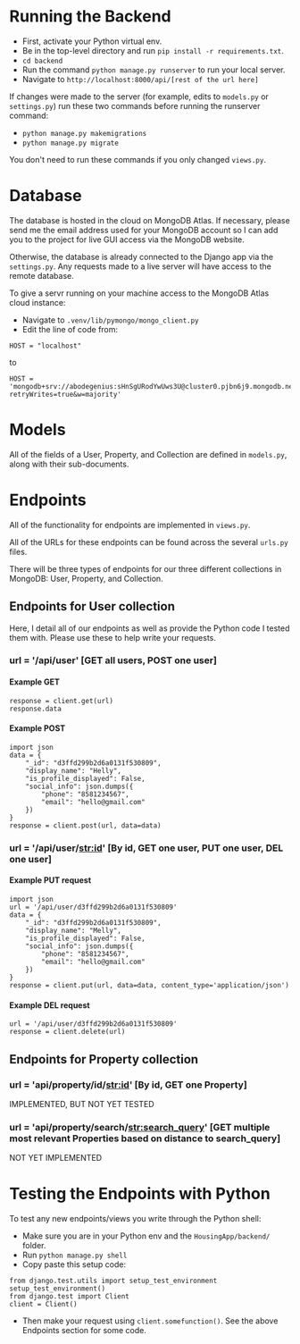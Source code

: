 # Running the Backend

- First, activate your Python virtual env.
- Be in the top-level directory and run ```pip install -r requirements.txt```.
- ```cd backend``` 
- Run the command ```python manage.py runserver``` to run your local server.
- Navigate to ```http://localhost:8000/api/[rest of the url here]```

If changes were made to the server (for example, edits to ```models.py``` or ```settings.py```)
run these two commands before running the runserver command:
- ```python manage.py makemigrations```
- ```python manage.py migrate```

You don't need to run these commands if you only changed ```views.py```.

# Database

The database is hosted in the cloud on MongoDB Atlas. If necessary, please send me the email address used for your
MongoDB account so I can add you to the project for live GUI access via the MongoDB website.

Otherwise, the database is already connected to the Django app via the ```settings.py```. Any requests made
to a live server will have access to the remote database.

To give a servr running on your machine access to the MongoDB Atlas cloud instance:
- Navigate to ```.venv/lib/pymongo/mongo_client.py```
- Edit the line of code from:
```
HOST = "localhost"
```
to
```
HOST = 'mongodb+srv://abodegenius:sHnSgURodYwUws3U@cluster0.pjbn6j9.mongodb.net/?retryWrites=true&w=majority'
```

# Models

All of the fields of a User, Property, and Collection are defined in ```models.py```, along with
their sub-documents.

# Endpoints

All of the functionality for endpoints are implemented in ```views.py```.

All of the URLs for these endpoints can be found across the several ```urls.py``` files.

There will be three types of endpoints for our three different collections in MongoDB: User, Property, and Collection.

## Endpoints for User collection

Here, I detail all of our endpoints as well as provide the Python code I tested them with. 
Please use these to help write your requests.

### url = '/api/user' [GET all users, POST one user]

#### Example GET 
```
response = client.get(url)
response.data
```

#### Example POST 
```
import json
data = {
	"_id": "d3ffd299b2d6a0131f530809",
	"display_name": "Helly",
	"is_profile_displayed": False,
	"social_info": json.dumps({
		"phone": "8581234567",
		"email": "hello@gmail.com"
	})
}
response = client.post(url, data=data)
```

### url = '/api/user/<str:id>' [By id, GET one user, PUT one user, DEL one user]

#### Example PUT request 
```
import json
url = '/api/user/d3ffd299b2d6a0131f530809'
data = {
	"_id": "d3ffd299b2d6a0131f530809",
	"display_name": "Melly",
	"is_profile_displayed": False,
	"social_info": json.dumps({
		"phone": "8581234567",
		"email": "hello@gmail.com"
	})
}
response = client.put(url, data=data, content_type='application/json')
```

#### Example DEL request 
```
url = '/api/user/d3ffd299b2d6a0131f530809'
response = client.delete(url)
```

## Endpoints for Property collection

### url = 'api/property/id/<str:id>' [By id, GET one Property]

IMPLEMENTED, BUT NOT YET TESTED

### url = 'api/property/search/<str:search_query>' [GET multiple most relevant Properties based on distance to search_query]

NOT YET IMPLEMENTED

# Testing the Endpoints with Python

To test any new endpoints/views you write through the Python shell:
- Make sure you are in your Python env and the ```HousingApp/backend/``` folder.
- Run ```python manage.py shell```
- Copy paste this setup code:
```
from django.test.utils import setup_test_environment
setup_test_environment()
from django.test import Client
client = Client()
```
- Then make your request using ```client.somefunction()```. See the above Endpoints section for some code.

